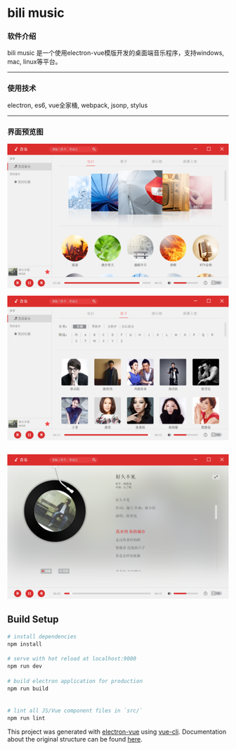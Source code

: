 # bili music


### 软件介绍
bili music 是一个使用electron-vue模版开发的桌面端音乐程序，支持windows, mac, linux等平台。

***

### 使用技术
electron, es6, vue全家桶, webpack, jsonp, stylus

***

### 界面预览图
![fm](./static/fm.png)

![singers](./static/singers.png)

![player](./static/player.png)
---
## Build Setup

``` bash
# install dependencies
npm install

# serve with hot reload at localhost:9080
npm run dev

# build electron application for production
npm run build


# lint all JS/Vue component files in `src/`
npm run lint

```

This project was generated with [electron-vue](https://github.com/SimulatedGREG/electron-vue) using [vue-cli](https://github.com/vuejs/vue-cli). Documentation about the original structure can be found [here](https://simulatedgreg.gitbooks.io/electron-vue/content/index.html).
